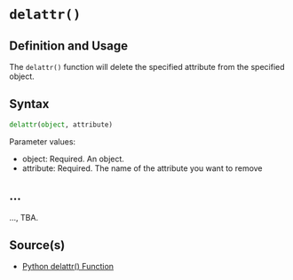 # `delattr()`

## Definition and Usage

The `delattr()` function will delete the specified attribute from the specified object.

## Syntax

```python
delattr(object, attribute)
```

Parameter values:
- object: Required. An object.
- attribute: Required. The name of the attribute you want to remove

## ...

..., TBA.

## Source(s)

- [Python delattr() Function](https://www.w3schools.com/python/ref_func_delattr.asp)

